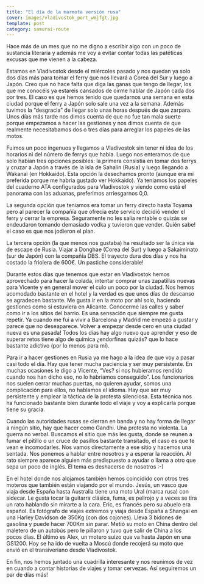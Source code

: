 ```yaml
---
title: "El día de la marmota versión rusa"
cover: images/vladivostok_port_wmjfgt.jpg
template: post
category: samurai-route
---
```


Hace más de un mes que no me digno a escribir algo con un poco de sustancia literaria y además me voy a evitar contar todas las patéticas excusas que me vienen a la cabeza.

Estamos en Vladivostok desde el miércoles pasado y nos quedan ya solo dos días más para tomar el ferry que nos llevará a Corea del Sur y luego a Japón. Creo que no hace falta que diga las ganas que tengo de llegar, los que me conocéis ya estareis cansados de oirme hablar de Japón cada dos por tres. El caso es que hemos tenido que quedarnos una semana en esta ciudad porque el ferry a Japón solo sale una vez a la semana. Además tuvimos la “desgracia” de llegar solo unas horas después de que zarpara. Unos días más tarde nos dimos cuenta de que no fue tan mala suerte porque empezamos a hacer las gestiones y nos dimos cuenta de que realmente necesitabamos dos o tres días para arreglar los papeles de las motos.

Fuimos un poco ingenuos y llegamos a Vladivostok sin tener ni idea de los horarios ni del número de ferrys que habia. Luego nos enteramos de que solo habían tres opciones posibles: la primera consistia en tomar dos ferrys y cruzar a Japón a través de la isla de Sahalin (Rusia) y luego llegando a Wakanai (en Hokkaido). Esta opción la desechamos pronto (aunque era mi preferida porque me habria gustado ver Hokkaido). Ya teniamos los papeles del cuaderno ATA configurados para Vladivostok y viendo como está el panorama con las aduanas, preferimos arriesgarnos 0,0.

La segunda opción que teniamos era tomar un ferry directo hasta Toyama pero al parecer la compañía que ofrecia este servicio decidió vender el ferry y cerrar la empresa. Seguramente no les salia rentable o quizás se endeudaron tomando demasiado vodka y tuvieron que vender. Quién sabe! el caso es que nos jodieron el plan.

La tercera opción (la que menos nos gustaba) ha resultado ser la única vía de escape de Rusia. Viajar a Donghae (Corea del Sur) y luego a Sakaiminato (sur de Japón) con la compañía DBS. El trayecto dura dos días y nos ha costado la friolera de 600€. Un pastiche considerable!

Durante estos días que tenemos que estar en Vladivostok hemos aprovechado para hacer la colada, intentar comprar unas zapatillas nuevas para Vicente y en general mover el culo un poco por la ciudad. Nos hemos acomodado bastante en el hotel y la verdad es que unos días de descanso se agradecen bastante. Me gusta ir en la moto por ahí solo, haciendo gestiones como si estuviera en Alicante. Conocerme las calles y saber como ir a los sitios del barrio. Es una sensación que siempre me gusta repetir. Ya cuando me fui a vivir a Barcelona y Madrid me empezó a gustar y parece que no deseaparece. Volver a empezar desde cero en una ciudad nueva es una pasada! Todos los días hay algo nuevo que aprender y eso de superar retos tiene algo de química ¿endorfinas quizás? que lo hace bastante adictivo (por lo menos para mí).

Para ir a hacer gestiones en Rusia ya me hago a la idea de que voy a pasar casi todo el día. Hay que tener mucha paciencia y ser muy persistente. En muchas ocasiones le digo a Vicente, “Ves? si nos hubieramos rendido cuando nos han dicho eso, no lo habriamos conseguido”. Los funcionarios nos suelen cerrar muchas puertas, no quieren ayudar, somos una complicación para ellos, no hablamos el idioma. Hay que ser muy persistente y emplear la táctica de la protesta silenciosa. Esta técnica nos ha funcionado bastante bien durante todo el viaje y voy a explicarla porque tiene su gracia.

Cuando las autoridades rusas se cierran en banda y no hay forma de llegar a ningún sitio, hay que hacer como Gandhi. Una protesta no violenta. La guerra no verbal. Buscamos el sitio que más les gusta, donde se reunen a fumar el pitillo o un cruce de pasillos bastante transitado, el caso es que te vean e incomodarles. Nos vamos directamente a ese sitio y hacemos una sentada. Nos ponemos a hablar entre nosotros y a esperar la reacción. Al rato siempre aparece alguien más predispuesto a ayudar o llama a otro que sepa un poco de inglés. El tema es deshacerse de nosotros :-)

En el hotel donde nos alojamos también hemos coincidido con otros tres moteros que también están viajando por el mundo. Jesús, un vasco que viaja desde España hasta Australia tiene una moto Ural (marca rusa) con sidecar. Le gusta tocar la guitarra clásica, fuma, es pelirojo y a veces se tira un rato hablando sin mirarte a la cara. Eric, es francés pero su abuelo era español. Es fotógrafo de viajes extremos y viaja desde España a Shangai en una Harley Davidson de 350Kg (con dos cojones). Lleva 3 bidones de gasolina y puede hacer 700Km sin parar. Metió su moto en China dentro del maletero de un autobús pero le pillaron y tuvo que salir de China a los pocos días. El último es Alex, un motero suizo que va hasta Japón en una GS1200. Hoy se ha ido de vuelta a Moscú donde recojerá su moto que envió en el transiveriano desde Vladivostok.

En fin, nos hemos juntado una cuadrilla interesante y nos reunimos de vez en cuando a contar historias de viajes y tomar cervezas. Así seguiremos un par de días más!
